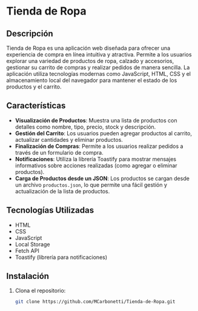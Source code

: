# Tienda de Ropa

## Descripción

Tienda de Ropa es una aplicación web diseñada para ofrecer una experiencia de compra en línea intuitiva y atractiva. Permite a los usuarios explorar una variedad de productos de ropa, calzado y accesorios, gestionar su carrito de compras y realizar pedidos de manera sencilla. La aplicación utiliza tecnologías modernas como JavaScript, HTML, CSS y el almacenamiento local del navegador para mantener el estado de los productos y el carrito.

## Características

- **Visualización de Productos**: Muestra una lista de productos con detalles como nombre, tipo, precio, stock y descripción.
- **Gestión del Carrito**: Los usuarios pueden agregar productos al carrito, actualizar cantidades y eliminar productos.
- **Finalización de Compras**: Permite a los usuarios realizar pedidos a través de un formulario de compra.
- **Notificaciones**: Utiliza la librería Toastify para mostrar mensajes informativos sobre acciones realizadas (como agregar o eliminar productos).
- **Carga de Productos desde un JSON**: Los productos se cargan desde un archivo `productos.json`, lo que permite una fácil gestión y actualización de la lista de productos.

## Tecnologías Utilizadas

- HTML
- CSS
- JavaScript
- Local Storage
- Fetch API
- Toastify (librería para notificaciones)

## Instalación

1. Clona el repositorio:
   ```bash
   git clone https://github.com/MCarbonetti/Tienda-de-Ropa.git

